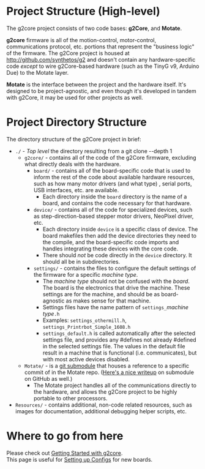 # Project Structure (High-level)

The g2core project consists of two code bases: **g2Core**, and **Motate**.

**g2core** firmware is all of the motion-control, motor-control, communications protocol, etc. portions that represent the "business logic" of the firmware. The g2Core project is housed at http://github.com/synthetos/g2 and doesn't contain any hardware-specific code *except* to wire g2Core-based hardware (such as the TinyG v9, Arduino Due) to the Motate layer.

**Motate** is the interface between the project and the hardware itself. It's designed to be project-agnostic, and even though it's developed in tandem with g2Core, it may be used for other projects as well.

# Project Directory Structure

The directory structure of the g2Core project in brief:

- `./` - *Top level* the directory resulting from a git clone --depth 1
  - `g2core/` - contains all of the code of the g2Core firmware, excluding what directly deals with the hardware.
    - `board/` - contains all of the board-specific code that is used to inform the rest of the code about available hardware resources, such as how many motor drivers (and what type) , serial ports, USB interfaces, etc. are available.
      - Each directory inside the `board` directory is the name of a board, and contains the code necessary for that hardware.
    - `device/` - contains all of the code for specialized devices, such as step-direction-based stepper motor drivers, NeoPixel driver, etc.
      - Each directory inside `device` is a specific class of device. The board makefiles then add the device directories they need to the compile, and the board-specific code imports and handles integrating these devices with the core code.
      - There should *not* be code directly in the `device` directory. It should all be in subdirectories.
    - `settings/` - contains the files to configure the default settings of the firmware for a specific *machine type*.
      - The *machine type* should not be confused with the *board*. The board is the electronics that drive the machine. These settings are for the machine, and should be as board-agnostic as makes sense for that machine.
      - Settings files have the name pattern of `settings_`*machine type*`.h`
      - Examples: `settings_othermill.h`, `settings_Printrbot_Simple_1608.h`
      - `settings_default.h` is called automatically after the selected settings file, and provides any #defines not already #defined in the selected settings file. The values in the default file result in a machine that is functional (i.e. communicates), but with most active devices disabled.
  - `Motate/` - is a [git submodule](https://git-scm.com/book/en/v2/Git-Tools-Submodules) that houses a reference to a specific commit of in the Motate repo. ([Here's a nice writeup](https://github.com/blog/2104-working-with-submodules) on submodule on GitHub as well.)
    - The Motate project handles all of the communications directly to the hardware, and allows the g2Core project to be highly portable to other processors.
 - `Resources/` - contains additional, non-code related resources, such as images for documentation, additional debugging helper scripts, etc.

# Where to go from here

Please check out [Getting Started with g2core](Getting-Started-with-g2core).<br>
This page is useful for [Setting up Configs](Adding-and-Revising-Boards) for new boards.